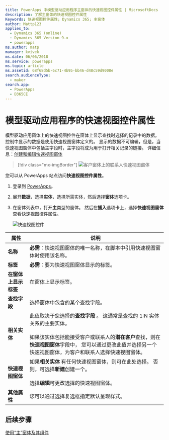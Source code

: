 ```yaml
---
title: PowerApps 中模型驱动应用程序主窗体的快速视图控件属性 | MicrosoftDocs
description: 了解主窗体的快速视图控件属性
Keywords: 快速视图控件属性; Dynamics 365; 主窗体
author: Mattp123
applies_to:
  - Dynamics 365 (online)
  - Dynamics 365 Version 9.x
  - powerapps
ms.author: matp
manager: kvivek
ms.date: 06/06/2018
ms.service: powerapps
ms.topic: article
ms.assetid: 68f68d5b-6c71-4b95-bb46-d48c59d9008e
search.audienceType:
  - maker
search.app:
  - PowerApps
  - D365CE
---
```

# <a name="model-driven-app-quick-view-control-properties"></a>模型驱动应用程序的快速视图控件属性

模型驱动应用窗体上的快速视图控件在窗体上显示查找时选择的记录中的数据。 控制中显示的数据是使用快速视图窗体定义的。 显示的数据不可编辑，但是，当快速视图窗体中包括主字段时，主字段将成为用于打开相关记录的链接。 详细信息：[创建和编辑快速视图窗体](create-edit-quick-view-forms.md)  

> [!div class="mx-imgBorder"] 
> ![客户窗体上的联系人快速视图窗体](media/quick-view-form-contact.png "客户窗体上的联系人快速视图窗体")  

您可以从 PowerApps 站点访问**快速视图控件属性**。 
1.  登录到 [PowerApps](https://web.powerapps.com/?utm_source=padocs&utm_medium=linkinadoc&utm_campaign=referralsfromdoc)。  


2.  展开**数据**，选择**实体**，选择所需实体，然后选择**窗体**选项卡。 

3. 在窗体列表中，打开**主**类型的窗体。 然后在**插入**选项卡上，选择**快速视图窗体**查看快速视图控件属性。

    ![快速视图控件](media/quick-view-control.png)
  
|属性|说明|  
|--------------|-----------------|  
|**名称**|**必需**：快速视图窗体的唯一名称，在脚本中引用快速视图窗体时使用该名称。|  
|**标签**|**必需**：要为快速视图窗体显示的标签。|  
|**在窗体上显示标签**|在窗体上显示标签。|  
|**查找字段**|选择窗体中包含的某个查找字段。|  
|**相关实体**|此值取决于您选择的**查找字段** 。 这通常是查找的 1:N 实体关系的主要实体。<br /><br /> 如果该实体包括能接受客户或联系人的**潜在客户**查找，则在**快速视图窗体**字段中， 您可以通过更改此值并选择另一个快速视图窗体，为客户和联系人选择快速视图窗体。|  
|**快速视图窗体**|如果**相关实体** 有任何快速视图窗体，则可在此处选择。 否则，可选择**新建**创建一个。<br /><br /> 选择**编辑**可更改选择的快速视图窗体。|  
|**其他属性**|您可以通过选择复选框指定默认呈现样式。|

## <a name="next-steps"></a>后续步骤

[使用“主”窗体及其组件](use-main-form-and-components.md)
 

